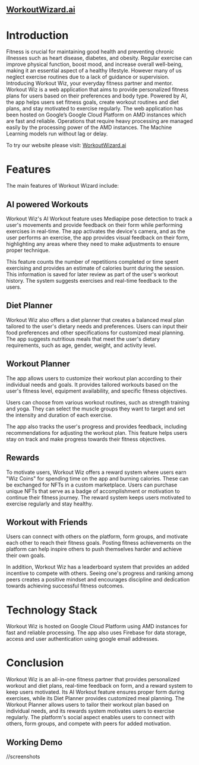 ## [WorkoutWizard.ai](https://34.131.101.199/)

# Introduction
Fitness is crucial for maintaining good health and preventing chronic illnesses such as heart disease, diabetes, and obesity. Regular exercise can improve physical function, boost mood, and increase overall well-being, making it an essential aspect of a healthy lifestyle.
However many of us neglect exercise routines due to a lack of guidance or supervision.
Introducing Workout Wiz, your everyday fitness partner and mentor.
Workout Wiz is a web application that aims to provide personalized fitness plans for users based on their preferences and body type. Powered by AI, the app helps users set fitness goals, create workout routines and diet plans, and stay motivated to exercise regularly.
The web application has been hosted on Google’s Google Cloud Platform on AMD instances which are fast and reliable. Operations that require heavy processing are managed easily by the processing power of the AMD instances. The Machine Learning models run without lag or delay.

To try our website please visit: [WorkoutWizard.ai](https://34.131.101.199/) 

# Features
The main features of Workout Wizard include:

## AI powered Workouts
Workout Wiz's AI Workout feature uses Mediapipe pose detection to track a user's movements and provide feedback on their form while performing exercises in real-time. The app activates the device's camera, and as the user performs an exercise, the app provides visual feedback on their form, highlighting any areas where they need to make adjustments to ensure proper technique.

This feature counts the number of repetitions completed or time spent exercising and provides an estimate of calories burnt during the session. This information is saved for later review as part of the user's workout history. The system suggests exercises and real-time feedback to the users.

## Diet Planner
Workout Wiz also offers a diet planner that creates a balanced meal plan tailored to the user's dietary needs and preferences. Users can input their food preferences and other specifications for customized meal planning. The app suggests nutritious meals that meet the user's dietary requirements, such as age, gender, weight, and activity level.

## Workout Planner
The app allows users to customize their workout plan according to their individual needs and goals. It provides tailored workouts based on the user's fitness level, equipment availability, and specific fitness objectives.

Users can choose from various workout routines, such as strength training and yoga. They can select the muscle groups they want to target and set the intensity and duration of each exercise.

The app also tracks the user's progress and provides feedback, including recommendations for adjusting the workout plan. This feature helps users stay on track and make progress towards their fitness objectives.

## Rewards
To motivate users, Workout Wiz offers a reward system where users earn "Wiz Coins" for spending time on the app and burning calories. These can be exchanged for NFTs in a custom marketplace. Users can purchase unique NFTs that serve as a badge of accomplishment or motivation to continue their fitness journey. The reward system keeps users motivated to exercise regularly and stay healthy.

## Workout with Friends
Users can connect with others on the platform, form groups, and motivate each other to reach their fitness goals. Posting fitness achievements on the platform can help inspire others to push themselves harder and achieve their own goals.

In addition, Workout Wiz has a leaderboard system that provides an added incentive to compete with others. Seeing one's progress and ranking among peers creates a positive mindset and encourages discipline and dedication towards achieving successful fitness outcomes.


# Technology Stack
Workout Wiz is hosted on Google Cloud Platform using AMD instances for fast and reliable processing. The app also uses Firebase for data storage, access and user authentication using google email addresses.

# Conclusion
Workout Wiz is an all-in-one fitness partner that provides personalized workout and diet plans, real-time feedback on form, and a reward system to keep users motivated. Its AI Workout feature ensures proper form during exercises, while its Diet Planner provides customized meal planning. The Workout Planner allows users to tailor their workout plan based on individual needs, and its rewards system motivates users to exercise regularly. The platform's social aspect enables users to connect with others, form groups, and compete with peers for added motivation.

## Working Demo

//screenshots
